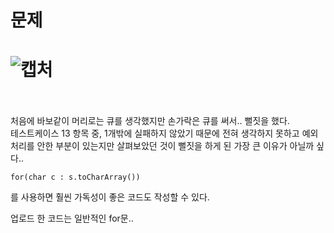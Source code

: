 문제
==
![캡처](https://user-images.githubusercontent.com/73854324/120578344-9c1d4300-c460-11eb-95b4-3833801e58ae.PNG)
<br><br>
==
처음에 바보같이 머리로는 큐를 생각했지만 손가락은 큐를 써서.. 뻘짓을 했다.   
테스트케이스 13 항목 중, 1개밖에 실패하지 않았기 때문에 전혀 생각하지 못하고 예외처리를 안한 부분이 있는지만 살펴보았던 것이 뻘짓을 하게 된 가장 큰 이유가 아닐까 싶다..
```
for(char c : s.toCharArray())
```
를 사용하면 훨씬 가독성이 좋은 코드도 작성할 수 있다.
   
업로드 한 코드는 일반적인 for문..
